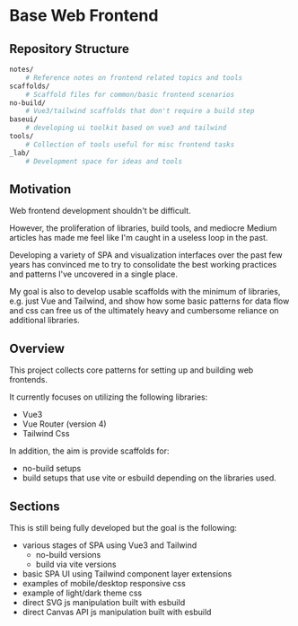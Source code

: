 # Base Web Frontend

## Repository Structure

```sh
notes/
    # Reference notes on frontend related topics and tools
scaffolds/
    # Scaffold files for common/basic frontend scenarios
no-build/
    # Vue3/tailwind scaffolds that don't require a build step
baseui/
    # developing ui toolkit based on vue3 and tailwind
tools/
    # Collection of tools useful for misc frontend tasks
_lab/
    # Development space for ideas and tools
```


## Motivation

Web frontend development shouldn't be difficult.

However, the proliferation of libraries, build tools, and mediocre Medium articles has made me feel like I'm caught in a useless loop in the past.

Developing a variety of SPA and visualization interfaces over the past few years has
convinced me to try to consolidate the best working practices and patterns I've
uncovered in a single place.

My goal is also to develop usable scaffolds with the minimum of libraries, e.g.
just Vue and Tailwind, and show how some basic patterns for data flow and css can 
free us of the ultimately heavy and cumbersome reliance on additional libraries.

## Overview

This project collects core patterns for setting up and building web frontends.

It currently focuses on utilizing the following libraries:

* Vue3
* Vue Router (version 4)
* Tailwind Css

In addition, the aim is provide scaffolds for:

* no-build setups
* build setups that use vite or esbuild depending on the libraries used.

## Sections

This is still being fully developed but the goal is the following:

* various stages of SPA using Vue3 and Tailwind
    * no-build versions
    * build via vite versions
* basic SPA UI using Tailwind component layer extensions
* examples of mobile/desktop responsive css
* example of light/dark theme css
* direct SVG js manipulation built with esbuild
* direct Canvas API js manipulation built with esbuild

